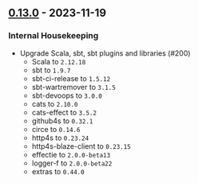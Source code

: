 ## [0.13.0](https://github.com/Kevin-Lee/sbt-github-pages/issues?utf8=%E2%9C%93&q=is%3Aissue+is%3Aclosed+-label%3Arelease+milestone%3Amilestone17) - 2023-11-19

### Internal Housekeeping
* Upgrade Scala, sbt, sbt plugins and libraries (#200)
  * Scala to `2.12.18`
  * sbt to `1.9.7`
  * sbt-ci-release to `1.5.12`
  * sbt-wartremover to `3.1.5`
  * sbt-devoops to `3.0.0`
  * cats to `2.10.0`
  * cats-effect to `3.5.2`
  * github4s to `0.32.1`
  * circe to `0.14.6`
  * http4s to `0.23.24`
  * http4s-blaze-client to `0.23.15`
  * effectie to `2.0.0-beta13`
  * logger-f to `2.0.0-beta22`
  * extras to `0.44.0`
